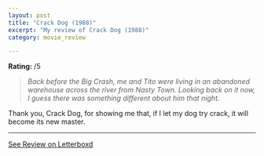 ```yaml
---
layout: post
title: "Crack Dog (1988)"
excerpt: "My review of Crack Dog (1988)"
category: movie_review

---
```


**Rating:** /5

<blockquote><i>Back before the Big Crash, me and Tito were living in an abandoned warehouse across the river from Nasty Town. Looking back on it now, I guess there was something different about him that night.</i></blockquote>

Thank you, Crack Dog, for showing me that, if I let my dog try crack, it will become its new master.

<hr>

[See Review on Letterboxd](https://boxd.it/6UIOFt)
